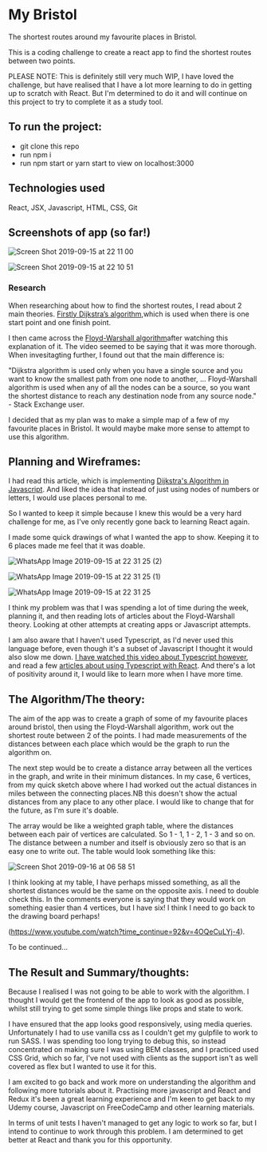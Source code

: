 # My Bristol
The shortest routes around my favourite places in Bristol.

This is a coding challenge to create a react app to find the shortest routes between two points.

PLEASE NOTE: This is definitely still very much WIP, I have loved the challenge, but have realised that I have a lot more learning to do in getting up to scratch with React. But I'm determined to do it and will continue on this project to try to complete it as a study tool.

## To run the project:
* git clone this repo
* run npm i
* run npm start or yarn start to view on localhost:3000

## Technologies used
React, JSX, Javascript, HTML, CSS, Git 

## Screenshots of app (so far!)

![Screen Shot 2019-09-15 at 22 11 00](https://user-images.githubusercontent.com/26763021/64928068-e2ed8400-d80a-11e9-97d2-137541e64db5.png)

![Screen Shot 2019-09-15 at 22 10 51](https://user-images.githubusercontent.com/26763021/64928069-e3861a80-d80a-11e9-990d-0cc70a7ba4fd.png)

### Research

When researching about how to find the shortest routes, I read about 2 main theories. [Firstly Dijkstra’s algorithm,](https://www.pearsonschoolsandfecolleges.co.uk/secondary/Mathematics/16plus/AdvancingMathsForAQA2ndEdition/Samples/SampleMaterial/Chp-02%20023-043.pdf)which is used when there is one start point and one finish point.

I then came across the [Floyd-Warshall algorithm](https://www.youtube.com/watch?v=oNI0rf2P9gE")after watching this explanation of it.</a> The video seemed to be saying that it was more thorough. When invesitagting further, I found out that the main difference is:  

"Dijkstra algorithm is used only when you have a single source and you want to know the smallest path from one node to another, ... Floyd-Warshall algorithm is used when any of all the nodes can be a source, so you want the shortest distance to reach any destination node from any source node." - Stack Exchange user.

I decided that as my plan was to make a simple map of a few of my favourite places in Bristol. It would maybe make more sense to attempt to use this algorithm.

## Planning and Wireframes:

I had read this article, which is implementing [Dijkstra's Algorithm in Javascript](https://medium.com/@adriennetjohnson/a-walkthrough-of-dijkstras-algorithm-in-javascript-e94b74192026). And liked the idea that instead of just using nodes of numbers or letters, I would use places personal to me.

So I wanted to keep it simple because I knew this would be a very hard challenge for me, as I've only recently gone back to learning React again. 

I made some quick drawings of what I wanted the app to show. Keeping it to 6 places made me feel that it was doable.

![WhatsApp Image 2019-09-15 at 22 31 25 (2)](https://user-images.githubusercontent.com/26763021/64927901-cb150080-d808-11e9-9aca-3267fbb8bb8c.jpeg)

![WhatsApp Image 2019-09-15 at 22 31 25 (1)](https://user-images.githubusercontent.com/26763021/64927902-cb150080-d808-11e9-94e8-3c8f04b73157.jpeg)

![WhatsApp Image 2019-09-15 at 22 31 25](https://user-images.githubusercontent.com/26763021/64927903-cb150080-d808-11e9-9ed5-f09c315dd9c9.jpeg)

I think my problem was that I was spending a lot of time during the week, planning it, and then reading lots of articles about the Floyd-Warshall theory. Looking at other attempts at creating apps or Javascript attempts. 

I am also aware that I haven't used Typescript, as I'd never used this language before, even though it's a subset of Javascript I thought it would also slow me down. [I have watched this video about Typescript however](https://channel9.msdn.com/Events/Build/2017/B8088/), and read a few [articles about using Typescript with React](https://blog.logrocket.com/how-why-a-guide-to-using-typescript-with-react-fffb76c61614/#targetText=It%20is%20a%20strict%20superset,in%20the%20form%20of%20interfaces). And there's a lot of positivity around it, I would like to learn more when I have more time.

## The Algorithm/The theory:

The aim of the app was to create a graph of some of my favourite places around bristol, then using the Floyd-Warshall algorithm, work out the shortest route between 2 of the points. I had made measurements of the distances between each place which would be the graph to run the algorithm on.

The next step would be to create a distance array between all the vertices in the graph, and write in their minimum distances. In my case, 6 vertices, from my quick sketch above where I had worked out the actual distances in miles between the connecting places.NB this doesn't show the actual distances from any place to any other place. I would like to change that for the future, as I'm sure it's doable. 

The array would be like a weighted graph table, where the distances between each pair of vertices are calculated. So 1 - 1, 1 - 2, 1 - 3 and so on. The distance between a number and itself is obviously zero so that is an easy one to write out. The table would look something like this:

![Screen Shot 2019-09-16 at 06 58 51](https://user-images.githubusercontent.com/26763021/64936783-7cd72000-d84f-11e9-9c12-decfaa083584.png)

I think looking at my table, I have perhaps missed something, as all the shortest distances would be the same on the opposite axis. I need to double check this. In the comments everyone is saying that they would work on something easier than 4 vertices, but I have six! I think I need to go back to the drawing board perhaps!

(https://www.youtube.com/watch?time_continue=92&v=4OQeCuLYj-4).

To be continued...

## The Result and Summary/thoughts:

Because I realised I was not going to be able to work with the algorithm. I thought I would get the frontend of the app to look as good as possible, whilst still trying to get some simple things like props and state to work.

I have ensured that the app looks good responsively, using media queries. Unfortunately I had to use vanilla css as I couldn't get my gulpfile to work to run SASS. I was spending too long trying to debug this, so instead concentrated on making sure I was using BEM classes, and I practiced used CSS Grid, which so far, I've not used with clients as the support isn't as well covered as flex but I wanted to use it for this.

I am excited to go back and work more on understanding the algorithm and following more tutorials about it. Practising more javascript and React and Redux it's been a great learning experience and I'm keen to get back to my Udemy course, Javascript on FreeCodeCamp and other learning materials.

In terms of unit tests I haven't managed to get any logic to work so far, but I intend to continue to work through this problem. I am determined to get better at React and thank you for this opportunity.


